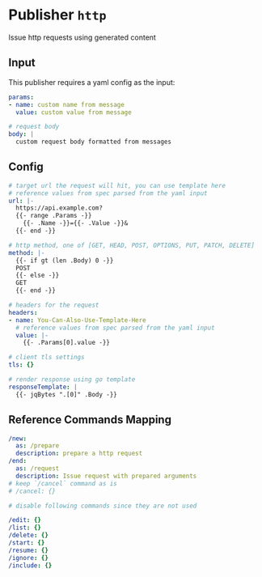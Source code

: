 # Publisher `http`

Issue http requests using generated content

## Input

This publisher requires a yaml config as the input:

```yaml
params:
- name: custom name from message
  value: custom value from message

# request body
body: |
  custom request body formatted from messages
```

## Config

```yaml
# target url the request will hit, you can use template here
# reference values from spec parsed from the yaml input
url: |-
  https://api.example.com?
  {{- range .Params -}}
    {{- .Name -}}={{- .Value -}}&
  {{- end -}}

# http method, one of [GET, HEAD, POST, OPTIONS, PUT, PATCH, DELETE]
method: |-
  {{- if gt (len .Body) 0 -}}
  POST
  {{- else -}}
  GET
  {{- end -}}

# headers for the request
headers:
- name: You-Can-Also-Use-Template-Here
  # reference values from spec parsed from the yaml input
  value: |-
    {{- .Params[0].value -}}

# client tls settings
tls: {}

# render response using go template
responseTemplate: |
  {{- jqBytes ".[0]" .Body -}}
```

## Reference Commands Mapping

```yaml
/new:
  as: /prepare
  description: prepare a http request
/end:
  as: /request
  description: Issue request with prepared arguments
# keep `/cancel` command as is
# /cancel: {}

# disable following commands since they are not used

/edit: {}
/list: {}
/delete: {}
/start: {}
/resume: {}
/ignore: {}
/include: {}
```
